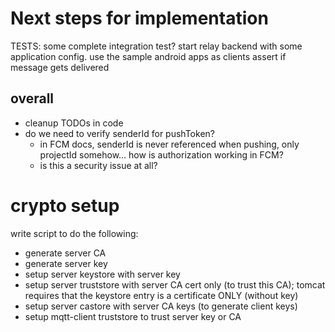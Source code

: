 # Next steps for implementation

TESTS: some complete integration test?
    start relay backend with some application config.
    use the sample android apps as clients
    assert if message gets delivered

## overall
- cleanup TODOs in code
- do we need to verify senderId for pushToken?
    - in FCM docs, senderId is never referenced when pushing, only projectId somehow... how is authorization working in FCM?
    - is this a security issue at all?

# crypto setup
write script to do the following:
- generate server CA
- generate server key
- setup server keystore with server key
- setup server truststore with server CA cert only (to trust this CA); tomcat requires that the keystore entry is a certificate ONLY (without key)
- setup server castore with server CA keys (to generate client keys)
- setup mqtt-client truststore to trust server key or CA


